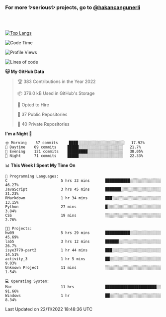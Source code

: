 ### For more ✨serious✨ projects, go to [@hakancangunerli](https://github.com/hakancangunerli)

<br>
<br>



[![Top Langs](https://github-readme-stats.vercel.app/api/top-langs/?username=63616e&layout=compact&hide=tex,html,shell,assembly,C&langs_count=6&exclude_repo=2015-csharp)](https://github.com/anuraghazra/github-readme-stats)


<!--START_SECTION:waka-->
![Code Time](http://img.shields.io/badge/Code%20Time-334%20hrs%2039%20mins-blue)

![Profile Views](http://img.shields.io/badge/Profile%20Views-0-blue)

![Lines of code](https://img.shields.io/badge/From%20Hello%20World%20I%27ve%20Written-1%20Million%20lines%20of%20code-blue)

**🐱 My GitHub Data** 

> 🏆 383 Contributions in the Year 2022
 > 
> 📦 379.0 kB Used in GitHub's Storage 
 > 
> 💼 Opted to Hire
 > 
> 📜 37 Public Repositories 
 > 
> 🔑 40 Private Repositories  
 > 
**I'm a Night 🦉** 

```text
🌞 Morning    57 commits     ████░░░░░░░░░░░░░░░░░░░░░   17.92% 
🌆 Daytime    69 commits     █████░░░░░░░░░░░░░░░░░░░░   21.7% 
🌃 Evening    121 commits    █████████░░░░░░░░░░░░░░░░   38.05% 
🌙 Night      71 commits     █████░░░░░░░░░░░░░░░░░░░░   22.33%

```


📊 **This Week I Spent My Time On** 

```text
💬 Programming Languages: 
C                        5 hrs 33 mins       ███████████░░░░░░░░░░░░░░   46.27% 
JavaScript               3 hrs 45 mins       ███████░░░░░░░░░░░░░░░░░░   31.23% 
RMarkdown                1 hr 34 mins        ███░░░░░░░░░░░░░░░░░░░░░░   13.15% 
Python                   27 mins             █░░░░░░░░░░░░░░░░░░░░░░░░   3.84% 
CSS                      19 mins             ░░░░░░░░░░░░░░░░░░░░░░░░░   2.76%

🐱‍💻 Projects: 
hw09                     5 hrs 29 mins       ███████████░░░░░░░░░░░░░░   45.69% 
lab5                     3 hrs 12 mins       ██████░░░░░░░░░░░░░░░░░░░   26.7% 
isye3770-part2           1 hr 44 mins        ███░░░░░░░░░░░░░░░░░░░░░░   14.51% 
activity_3               1 hr 5 mins         ██░░░░░░░░░░░░░░░░░░░░░░░   9.03% 
Unknown Project          11 mins             ░░░░░░░░░░░░░░░░░░░░░░░░░   1.54%

💻 Operating System: 
Mac                      11 hrs              ███████████████████████░░   91.66% 
Windows                  1 hr                ██░░░░░░░░░░░░░░░░░░░░░░░   8.34%

```


 Last Updated on 22/11/2022 18:48:36 UTC
<!--END_SECTION:waka-->


